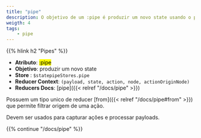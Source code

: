 ```yaml
---
title: "pipe"
description: O objetivo de um :pipe é produzir um novo state usando o payload da action que ele observa e o próprio state
weigth: 4
tags:
    - pipe
---
```


{{% hlink h2 "Pipes" %}}

* **Atributo**: <mark>:pipe</mark>
* **Objetivo**: produzir um novo state
* **Store** : `$statepipeStores.pipe`
* **Reducer Context**: `(payload, state, action, node, actionOriginNode)`
* **Reducers Docs**: [pipe]({{< relref "/docs/pipe" >}})

Possuem um tipo unico de reducer [from]({{< relref "/docs/pipe#from" >}}) que permite filtrar origem de uma ação. 

Devem ser usados para capturar ações e processar payloads.

{{% continue "/docs/pipe" %}}
